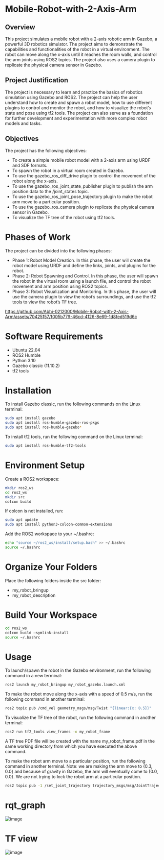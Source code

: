 # Mobile-Robot-with-2-Axis-Arm
## Overview
This project simulates a mobile robot with a 2-axis robotic arm in Gazebo, a powerful 3D robotics simulator. The project aims to demonstrate the capabilities and functionalities of the robot in a virtual environment. The robot can move along the x-axis until it reaches the room walls, and control the arm joints using ROS2 topics. The project also uses a camera plugin to replicate the physical camera sensor in Gazebo.

## Project Justification
The project is necessary to learn and practice the basics of robotics simulation using Gazebo and ROS2. The project can help the user understand how to create and spawn a robot model, how to use different plugins to control and monitor the robot, and how to visualize the robot’s state and pose using tf2 tools. The project can also serve as a foundation for further development and experimentation with more complex robot models and tasks.

## Objectives
The project has the following objectives:

  - To create a simple mobile robot model with a 2-axis arm using URDF and SDF formats.
  - To spawn the robot in a virtual room created in Gazebo.
  - To use the gazebo_ros_diff_drive plugin to control the movement of the robot along the x-axis.
  - To use the gazebo_ros_joint_state_publisher plugin to publish the arm position data to the /joint_states topic.
  - To use the gazebo_ros_joint_pose_trajectory plugin to make the robot arm move to a particular position.
  - To use the gazebo_ros_camera plugin to replicate the physical camera sensor in Gazebo.
  - To visualize the TF tree of the robot using tf2 tools.
# Phases of Work
The project can be divided into the following phases:

  - Phase 1: Robot Model Creation. In this phase, the user will create the robot model using URDF and define the links, joints, and plugins for the robot.
  - Phase 2: Robot Spawning and Control. In this phase, the user will spawn the robot in the virtual room using a launch file, and control the robot movement and arm position using ROS2 topics.
  - Phase 3: Robot Visualization and Monitoring. In this phase, the user will use the camera plugin to view the robot’s surroundings, and use the tf2 tools to view the robot’s TF tree.



https://github.com/Abhi-0212000/Mobile-Robot-with-2-Axis-Arm/assets/70425157/f005b779-46cd-4126-8e69-1d8fed519d6c



# Software Requirements
  - Ubuntu 22.04
  - ROS2 Humble
  - Python 3.10
  - Gazebo classic (11.10.2)
  - tf2 tools

# Installation
To install Gazebo classic, run the following commands on the Linux terminal:

```bash
sudo apt install gazebo
sudo apt install ros-humble-gazebo-ros-pkgs
sudo apt install ros-humble-gazebo*
```

To install tf2 tools, run the following command on the Linux terminal:

```bash
sudo apt install ros-humble-tf2-tools
```

# Environment Setup
Create a ROS2 workspace:
```bash
mkdir ros2_ws
cd ros2_ws
mkdir src
colcon build
```
If colcon is not installed, run:
```bash
sudo apt update
sudo apt install python3-colcon-common-extensions
```
Add the ROS2 workspace to your ~/.bashrc:
```bash
echo "source ~/ros2_ws/install/setup.bash" >> ~/.bashrc
source ~/.bashrc
```
# Organize Your Folders
Place the following folders inside the src folder:
  - my_robot_bringup
  - my_robot_description
# Build Your Workspace
```bash
cd ros2_ws
colcon build –symlink-install
source ~/.bashrc
```
# Usage
To launch/spawn the robot in the Gazebo environment, run the following command in a new terminal:

```bash
ros2 launch my_robot_bringup my_robot_gazebo.launch.xml
```

To make the robot move along the x-axis with a speed of 0.5 m/s, run the following command in another terminal:

```bash
ros2 topic pub /cmd_vel geometry_msgs/msg/Twist "{linear:{x: 0.5}}"
```

To visualize the TF tree of the robot, run the following command in another terminal:
```bash
ros2 run tf2_tools view_frames -o my_robot_frame
```
A TF tree PDF file will be created with the name my_robot_frame.pdf in the same working directory from which you have executed the above command.

To make the robot arm move to a particular position, run the following command in another terminal. Note: we are making the arm move to {0.3, 0.0} and because of gravity in Gazebo, the arm will eventually come to {0.0, 0.0}. We are not trying to lock the robot arm at a particular position.
```bash
ros2 topic pub -1 /set_joint_trajectory trajectory_msgs/msg/JointTrajectory '{header: {frame_id: arm_base_link}, joint_names: [arm_base_forearm_joint, forearm_hand_joint], points: [ {positions: {0.3, 0.0}} ]}'
```
# rqt_graph
![image](https://github.com/Abhi-0212000/Mobile-Robot-with-2-Axis-Arm/assets/70425157/3b28b51b-b34a-471a-9377-b507675f8798)

# TF view
![image](https://github.com/Abhi-0212000/Mobile-Robot-with-2-Axis-Arm/assets/70425157/64d3576a-d3e9-45c0-941b-eab7aaf93728)
